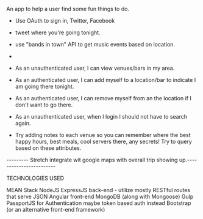 An app to help a user find some fun things to do.

- Use OAuth to sign in, Twitter, Facebook

- tweet where you're going tonight.

- use "bands in town" API to get music events based on location.

-

- As an unauthenticated user, I can view venues/bars in my area.

- As an authenticated user, I can add myself to a location/bar to indicate I am going there tonight.

- As an authenticated user, I can remove myself from an the location if I don't want to go there.

- As an unauthenticated user, when I login I should not have to search again.

- Try adding notes to each venue so you can remember where the best happy hours, best meals, cool servers there, any secrets! Try to query based on these attributes.

--------- Stretch integrate wit google maps with overall trip showing up.------------------------

TECHNOLOGIES USED

MEAN Stack
NodeJS
ExpressJS back-end - utilize mostly RESTful routes that serve JSON
Angular front-end
MongoDB (along with Mongoose)
Gulp
PassportJS for Authentication maybe token based auth instead
Bootstrap (or an alternative front-end framework)

